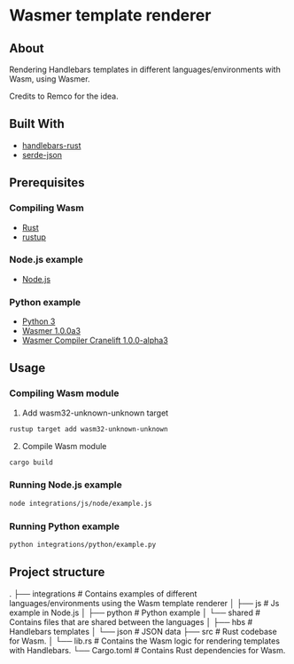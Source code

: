 # Wasmer template renderer

## About

Rendering Handlebars templates in different languages/environments with Wasm, using Wasmer. 

Credits to Remco for the idea.

## Built With
* [handlebars-rust](https://github.com/sunng87/handlebars-rust)
* [serde-json](https://github.com/serde-rs/json)

## Prerequisites

### Compiling Wasm
* [Rust](https://www.rust-lang.org/tools/install)
* [rustup](https://rustup.rs/)

### Node.js example
* [Node.js](https://nodejs.org/en/)

### Python example
* [Python 3](https://www.python.org/downloads/)
* [Wasmer 1.0.0a3](https://pypi.org/project/wasmer/1.0.0a3/)
* [Wasmer Compiler Cranelift 1.0.0-alpha3](https://pypi.org/project/wasmer-compiler-cranelift/1.0.0-alpha3/)

## Usage

### Compiling Wasm module
1. Add wasm32-unknown-unknown target
```sh
rustup target add wasm32-unknown-unknown
```

2. Compile Wasm module
```sh
cargo build
```

### Running Node.js example
```sh
node integrations/js/node/example.js
```

### Running Python example
```sh
python integrations/python/example.py
```

## Project structure
.
├── integrations            # Contains examples of different languages/environments using the Wasm template renderer
│   ├── js                  # Js example in Node.js
│   ├── python              # Python example
│   └── shared              # Contains files that are shared between the languages
│       ├── hbs             # Handlebars templates
│       └── json            # JSON data
├── src                     # Rust codebase for Wasm.
│   └── lib.rs              # Contains the Wasm logic for rendering templates with Handlebars.
└── Cargo.toml              # Contains Rust dependencies for Wasm.
